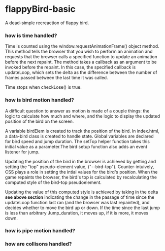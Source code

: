 # flappyBird-basic
A dead-simple recreaction of flappy bird. 

### how is time handled? 
  Time is counted using the window.requestAnimationFrame() object method. This method tells the browser that you wish to perform an animation and requests that the browser calls a specified function to update an animation before the next repaint. The method takes a callback as an argument to be invoked before the repaint. In this case, the specified callback is updateLoop, which sets the delta as the difference between the number of frames passed between the last time it was called. 
  
  Time stops when checkLose() is true. 
  
### how is bird motion handled? 
  A difficult question to answer as motion is made of a couple things: the logic to calculate how much and where, and the logic to display the updated position of the bird on the screen. 

  A variable birdElem is created to track the position of the bird. In index.html, a data-bird class is created to handle state. Global variables are declared for bird speed and jump duration. The setTop helper function takes this initial value as a parameter.The bird setup function also adds an event listener for jump. 
  
   Updating the position of the bird in the browser is achieved by getting and setting the "top" pseudo-element value, ("--bird-top"). Counter-intuively, CSS plays a role in setting the intial values for the bird's position. When the game repaints the browser, the bird's top is calculated by recalculating the computed style of the bird-top pseudoelement. 
  
  Updating the value of this computed style is achieved by taking in the delta **see above section**  indicating the change in the passage of time since the updateLoop function last ran (and the browser was last repainted), and decides whether to move the bird up or down. If the time since the last jump is less than arbitrary Jump_duration, it moves up, if it is more, it moves down. 

### how is pipe motion handled? 

### how are collisons handled? 
